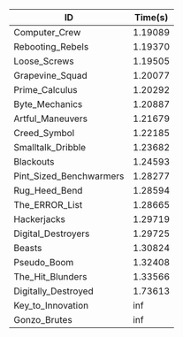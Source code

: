 |ID|Time(s)|
|-|-|
|Computer_Crew|1.19089|
|Rebooting_Rebels|1.19370|
|Loose_Screws|1.19505|
|Grapevine_Squad|1.20077|
|Prime_Calculus|1.20292|
|Byte_Mechanics|1.20887|
|Artful_Maneuvers|1.21679|
|Creed_Symbol|1.22185|
|Smalltalk_Dribble|1.23682|
|Blackouts|1.24593|
|Pint_Sized_Benchwarmers|1.28277|
|Rug_Heed_Bend|1.28594|
|The_ERROR_List|1.28665|
|Hackerjacks|1.29719|
|Digital_Destroyers|1.29725|
|Beasts|1.30824|
|Pseudo_Boom|1.32408|
|The_Hit_Blunders|1.33566|
|Digitally_Destroyed|1.73613|
|Key_to_Innovation|inf|
|Gonzo_Brutes|inf|
